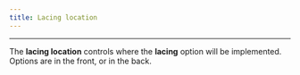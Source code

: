 ```yaml
---
title: Lacing location
---
```


***

The **lacing location** controls where the **lacing** option will be implemented.
Options are in the front, or in the back.
